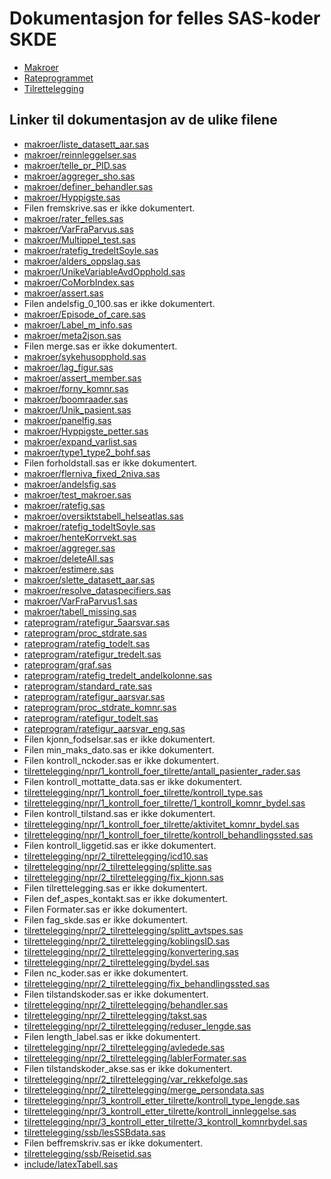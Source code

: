 # Dokumentasjon for felles SAS-koder SKDE

- [Makroer](makroer_doc)
- [Rateprogrammet](rateprogram_doc)
- [Tilrettelegging](tilrettelegging_doc)


## Linker til dokumentasjon av de ulike filene

- [makroer/liste_datasett_aar.sas](liste_datasett_aar)
- [makroer/reinnleggelser.sas](reinnleggelser)
- [makroer/telle_pr_PID.sas](telle_pr_PID)
- [makroer/aggreger_sho.sas](aggreger_sho)
- [makroer/definer_behandler.sas](definer_behandler)
- [makroer/Hyppigste.sas](Hyppigste)
- Filen fremskrive.sas er ikke dokumentert.
- [makroer/rater_felles.sas](rater_felles)
- [makroer/VarFraParvus.sas](VarFraParvus)
- [makroer/Multippel_test.sas](Multippel_test)
- [makroer/ratefig_tredeltSoyle.sas](ratefig_tredeltSoyle)
- [makroer/alders_oppslag.sas](alders_oppslag)
- [makroer/UnikeVariableAvdOpphold.sas](UnikeVariableAvdOpphold)
- [makroer/CoMorbIndex.sas](CoMorbIndex)
- [makroer/assert.sas](assert)
- Filen andelsfig_0_100.sas er ikke dokumentert.
- [makroer/Episode_of_care.sas](Episode_of_care)
- [makroer/Label_m_info.sas](Label_m_info)
- [makroer/meta2json.sas](meta2json)
- Filen merge.sas er ikke dokumentert.
- [makroer/sykehusopphold.sas](sykehusopphold)
- [makroer/lag_figur.sas](lag_figur)
- [makroer/assert_member.sas](assert_member)
- [makroer/forny_komnr.sas](forny_komnr)
- [makroer/boomraader.sas](boomraader)
- [makroer/Unik_pasient.sas](Unik_pasient)
- [makroer/panelfig.sas](panelfig)
- [makroer/Hyppigste_petter.sas](Hyppigste_petter)
- [makroer/expand_varlist.sas](expand_varlist)
- [makroer/type1_type2_bohf.sas](type1_type2_bohf)
- Filen forholdstall.sas er ikke dokumentert.
- [makroer/flerniva_fixed_2niva.sas](flerniva_fixed_2niva)
- [makroer/andelsfig.sas](andelsfig)
- [makroer/test_makroer.sas](test_makroer)
- [makroer/ratefig.sas](ratefig)
- [makroer/oversiktstabell_helseatlas.sas](oversiktstabell_helseatlas)
- [makroer/ratefig_todeltSoyle.sas](ratefig_todeltSoyle)
- [makroer/henteKorrvekt.sas](henteKorrvekt)
- [makroer/aggreger.sas](aggreger)
- [makroer/deleteAll.sas](deleteAll)
- [makroer/estimere.sas](estimere)
- [makroer/slette_datasett_aar.sas](slette_datasett_aar)
- [makroer/resolve_dataspecifiers.sas](resolve_dataspecifiers)
- [makroer/VarFraParvus1.sas](VarFraParvus1)
- [makroer/tabell_missing.sas](tabell_missing)
- [rateprogram/ratefigur_5aarsvar.sas](ratefigur_5aarsvar)
- [rateprogram/proc_stdrate.sas](proc_stdrate)
- [rateprogram/ratefig_todelt.sas](ratefig_todelt)
- [rateprogram/ratefigur_tredelt.sas](ratefigur_tredelt)
- [rateprogram/graf.sas](graf)
- [rateprogram/ratefig_tredelt_andelkolonne.sas](ratefig_tredelt_andelkolonne)
- [rateprogram/standard_rate.sas](standard_rate)
- [rateprogram/ratefigur_aarsvar.sas](ratefigur_aarsvar)
- [rateprogram/proc_stdrate_komnr.sas](proc_stdrate_komnr)
- [rateprogram/ratefigur_todelt.sas](ratefigur_todelt)
- [rateprogram/ratefigur_aarsvar_eng.sas](ratefigur_aarsvar_eng)
- Filen kjonn_fodselsar.sas er ikke dokumentert.
- Filen min_maks_dato.sas er ikke dokumentert.
- Filen kontroll_nckoder.sas er ikke dokumentert.
- [tilrettelegging/npr/1_kontroll_foer_tilrette/antall_pasienter_rader.sas](antall_pasienter_rader)
- Filen kontroll_mottatte_data.sas er ikke dokumentert.
- [tilrettelegging/npr/1_kontroll_foer_tilrette/kontroll_type.sas](kontroll_type)
- [tilrettelegging/npr/1_kontroll_foer_tilrette/1_kontroll_komnr_bydel.sas](1_kontroll_komnr_bydel)
- Filen kontroll_tilstand.sas er ikke dokumentert.
- [tilrettelegging/npr/1_kontroll_foer_tilrette/aktivitet_komnr_bydel.sas](aktivitet_komnr_bydel)
- [tilrettelegging/npr/1_kontroll_foer_tilrette/kontroll_behandlingssted.sas](kontroll_behandlingssted)
- Filen kontroll_liggetid.sas er ikke dokumentert.
- [tilrettelegging/npr/2_tilrettelegging/icd10.sas](icd10)
- [tilrettelegging/npr/2_tilrettelegging/splitte.sas](splitte)
- [tilrettelegging/npr/2_tilrettelegging/fix_kjonn.sas](fix_kjonn)
- Filen tilrettelegging.sas er ikke dokumentert.
- Filen def_aspes_kontakt.sas er ikke dokumentert.
- Filen Formater.sas er ikke dokumentert.
- Filen fag_skde.sas er ikke dokumentert.
- [tilrettelegging/npr/2_tilrettelegging/splitt_avtspes.sas](splitt_avtspes)
- [tilrettelegging/npr/2_tilrettelegging/koblingsID.sas](koblingsID)
- [tilrettelegging/npr/2_tilrettelegging/konvertering.sas](konvertering)
- [tilrettelegging/npr/2_tilrettelegging/bydel.sas](bydel)
- Filen nc_koder.sas er ikke dokumentert.
- [tilrettelegging/npr/2_tilrettelegging/fix_behandlingssted.sas](fix_behandlingssted)
- Filen tilstandskoder.sas er ikke dokumentert.
- [tilrettelegging/npr/2_tilrettelegging/behandler.sas](behandler)
- [tilrettelegging/npr/2_tilrettelegging/takst.sas](takst)
- [tilrettelegging/npr/2_tilrettelegging/reduser_lengde.sas](reduser_lengde)
- Filen length_label.sas er ikke dokumentert.
- [tilrettelegging/npr/2_tilrettelegging/avledede.sas](avledede)
- [tilrettelegging/npr/2_tilrettelegging/lablerFormater.sas](lablerFormater)
- Filen tilstandskoder_akse.sas er ikke dokumentert.
- [tilrettelegging/npr/2_tilrettelegging/var_rekkefolge.sas](var_rekkefolge)
- [tilrettelegging/npr/2_tilrettelegging/merge_persondata.sas](merge_persondata)
- [tilrettelegging/npr/3_kontroll_etter_tilrette/kontroll_type_lengde.sas](kontroll_type_lengde)
- [tilrettelegging/npr/3_kontroll_etter_tilrette/kontroll_innleggelse.sas](kontroll_innleggelse)
- [tilrettelegging/npr/3_kontroll_etter_tilrette/3_kontroll_komnrbydel.sas](3_kontroll_komnrbydel)
- [tilrettelegging/ssb/lesSSBdata.sas](lesSSBdata)
- Filen beffremskriv.sas er ikke dokumentert.
- [tilrettelegging/ssb/Reisetid.sas](Reisetid)
- [include/latexTabell.sas](latexTabell)

